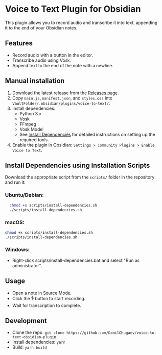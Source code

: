 # Voice to Text Plugin for Obsidian

This plugin allows you to record audio and transcribe it into text, appending it to the end of your Obsidian notes.

## Features
- Record audio with a button in the editor.
- Transcribe audio using Vosk.
- Append text to the end of the note with a newline.

## Manual installation

1. Download the latest release from the [Releases page](https://github.com/DanilChugaev/voice-to-text-obsidian-plugin/releases).
2. Copy `main.js`, `manifest.json`, and `styles.css` into `VaultFolder/.obsidian/plugins/voice-to-text/`.
3. Install dependencies:
   - Python 3.x
   - Vosk
   - FFmpeg
   - Vosk Model
   - See [Install Dependencies](https://github.com/DanilChugaev/voice-to-text-obsidian-plugin/blob/master/Dependencies.md) for detailed instructions on setting up the required tools.
4. Enable the plugin in Obsidian: `Settings > Community Plugins > Enable Voice to Text`.

## Install Dependencies using Installation Scripts

Download the appropriate script from the `scripts/` folder in the repository and run it:

### Ubuntu/Debian:

```bash
  chmod +x scripts/install-dependencies.sh
  ./scripts/install-dependencies.sh
```

### macOS:

```bash
chmod +x scripts/install-dependencies.sh
./scripts/install-dependencies.sh
```

### Windows:

- Right-click scripts/install-dependencies.bat and select "Run as administrator".

## Usage
- Open a note in Source Mode.
- Click the 🎙️ button to start recording.
- Wait for transcription to complete.

## Development
- Clone the repo: `git clone https://github.com/DanilChugaev/voice-to-text-obsidian-plugin`
- Install dependencies: `yarn`
- Build: `yarn build`
